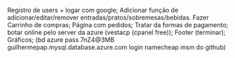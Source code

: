 Registro de users + logar com google;
Adicionar função de adicionar/editar/remover entradas/pratos/sobremesas/bebidas.
Fazer Carrinho de compras;
Página com pedidos;
Tratar da formas de pagamento;
botar online pelo server da azure (vestacp (cpanel free));
Footer (terminar);
Gráficos;
(bd azure pass 7nZ4@3MB
guilhermepap.mysql.database.azure.com
login namecheap msm do github)